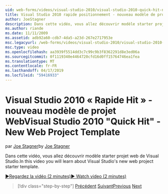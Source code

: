 ```yaml
---
uid: web-forms/videos/visual-studio-2010/visual-studio-2010-quick-hit-new-web-project-template
title: Visual Studio 2010 rapide positionnement - nouveau modèle de projet Web | Microsoft Docs
author: JoeStagner
description: Dans cette vidéo, vous allez découvrir modèle starter projet web de Visual Studio.
ms.author: riande
ms.date: 11/11/2009
ms.assetid: adb92a60-cdb7-4da5-a23d-267e2717953e
msc.legacyurl: /web-forms/videos/visual-studio-2010/visual-studio-2010-quick-hit-new-web-project-template
msc.type: video
ms.openlocfilehash: aa3939f5514dd3c7c99c9b3f8362291d8e3ed06a
ms.sourcegitcommit: 0f1119340e4464720cfd16d0ff15764746ea1fea
ms.translationtype: MT
ms.contentlocale: fr-FR
ms.lasthandoff: 04/17/2019
ms.locfileid: "59416933"
---
```

# <a name="visual-studio-2010-quick-hit---new-web-project-template"></a><span data-ttu-id="a97a3-103">Visual Studio 2010 « Rapide Hit » - nouveau modèle de projet Web</span><span class="sxs-lookup"><span data-stu-id="a97a3-103">Visual Studio 2010 "Quick Hit" - New Web Project Template</span></span>

<span data-ttu-id="a97a3-104">par [Joe Stagner](https://github.com/JoeStagner)</span><span class="sxs-lookup"><span data-stu-id="a97a3-104">by [Joe Stagner](https://github.com/JoeStagner)</span></span>

<span data-ttu-id="a97a3-105">Dans cette vidéo, vous allez découvrir modèle starter projet web de Visual Studio.</span><span class="sxs-lookup"><span data-stu-id="a97a3-105">In this video you will learn about Visual Studio's new web project starter template.</span></span>

[<span data-ttu-id="a97a3-106">&#9654;Regardez la vidéo (2 minutes)</span><span class="sxs-lookup"><span data-stu-id="a97a3-106">&#9654; Watch video (2 minutes)</span></span>](https://channel9.msdn.com/Blogs/ASP-NET-Site-Videos/visual-studio-2010-quick-hit-new-web-project-template)

> [!div class="step-by-step"]
> <span data-ttu-id="a97a3-107">[Précédent](visual-studio-2010-quick-hit-multi-monitor-support.md)
> [Suivant](visual-studio-2010-quick-hit-new-multi-targeting.md)</span><span class="sxs-lookup"><span data-stu-id="a97a3-107">[Previous](visual-studio-2010-quick-hit-multi-monitor-support.md)
[Next](visual-studio-2010-quick-hit-new-multi-targeting.md)</span></span>
